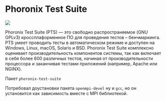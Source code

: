 # Phoronix Test Suite

![](https://itproffi.ru/wp-content/uploads/2019/07/phoronix.jpg)

Phoronix Test Suite (PTS) — это свободно распространяемое (GNU GPLv3) кроссплаформенное ПО для проведения тестов – бенчмаркинга. PTS умеет проводить тесты в автоматическом режиме и доступен на Windows, Linux, macOS, Solaris и BSD. Phoronix Test Suite комплексно оценивает производительность компонентов системы, так как включает в себя более 600 различных тестов, начиная от производительности процессора и заканчивая тестами приложений (например, Apache или NGINX). 

Пакет `phoronix-test-suite`

Потребовал доустановки пакета `openmpi-devel` ну и `gcc`, но он установится как зависимость вместе с MPI библиотекой.
